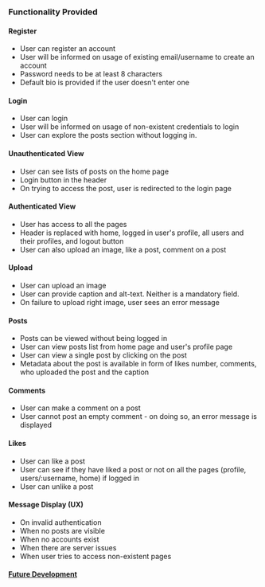 ### Functionality Provided

#### Register

* User can register an account 
* User will be informed on usage of existing email/username to create an account
* Password needs to be at least 8 characters
* Default bio is provided if the user doesn't enter one

#### Login

* User can login 
* User will be informed on usage of non-existent credentials to login
* User can explore the posts section without logging in. 

#### Unauthenticated View

* User can see lists of posts on the home page
* Login button in the header
* On trying to access the post, user is redirected to the login page

#### Authenticated View

* User has access to all the pages
* Header is replaced with home, logged in user's profile, all users and their profiles, and logout button
* User can also upload an image, like a post, comment on a post

#### Upload

* User can upload an image
* User can provide caption and alt-text. Neither is a mandatory field.
* On failure to upload right image, user sees an error message

#### Posts

* Posts can be viewed without being logged in
* User can view posts list from home page and user's profile page
* User can view a single post by clicking on the post
* Metadata about the post is available in form of likes number, comments, who uploaded the post and the caption

#### Comments

* User can make a comment on a post
* User cannot post an empty comment - on doing so, an error message is displayed


#### Likes

* User can like a post
* User can see if they have liked a post or not on all the pages (profile, users/:username, home) if logged in
* User can unlike a post

#### Message Display (UX)

* On invalid authentication
* When no posts are visible
* When no accounts exist
* When there are server issues
* When user tries to access non-existent pages

#### [Future Development](https://github.com/hyang-gi/image-share-app/issues?q=is%3Aissue+is%3Aopen+label%3Aenhancement)

